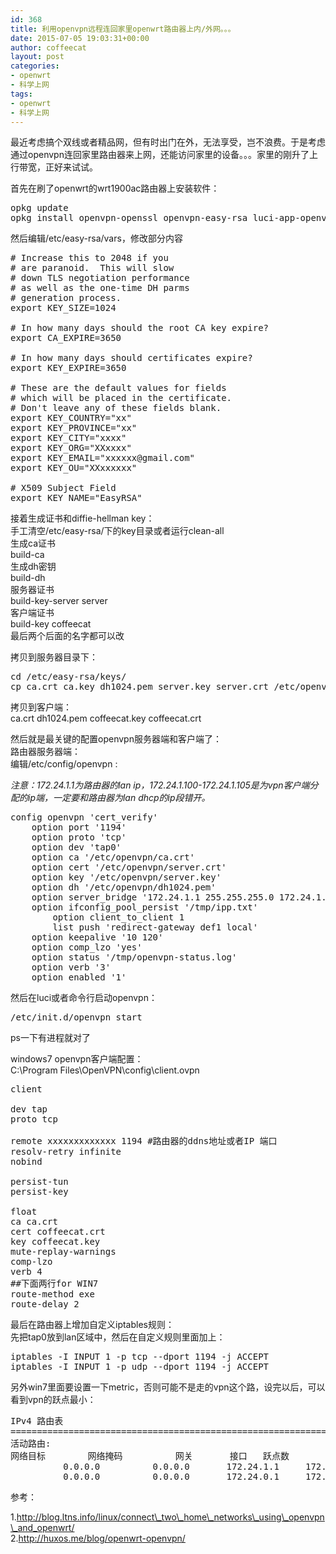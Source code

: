 ```yaml
---
id: 368
title: 利用openvpn远程连回家里openwrt路由器上内/外网。。。
date: 2015-07-05 19:03:31+00:00
author: coffeecat
layout: post
categories:
- openwrt
- 科学上网
tags:
- openwrt
- 科学上网
---
```

最近考虑搞个双线或者精品网，但有时出门在外，无法享受，岂不浪费。于是考虑通过openvpn连回家里路由器来上网，还能访问家里的设备。。。家里的刚升了上行带宽，正好来试试。

首先在刷了openwrt的wrt1900ac路由器上安装软件：

<pre class="lang:sh decode:true " >opkg update
opkg install openvpn-openssl openvpn-easy-rsa luci-app-openvpn</pre>

然后编辑/etc/easy-rsa/vars，修改部分内容

<pre class="lang:vim decode:true " ># Increase this to 2048 if you
# are paranoid.  This will slow
# down TLS negotiation performance
# as well as the one-time DH parms
# generation process.
export KEY_SIZE=1024

# In how many days should the root CA key expire?
export CA_EXPIRE=3650

# In how many days should certificates expire?
export KEY_EXPIRE=3650

# These are the default values for fields
# which will be placed in the certificate.
# Don't leave any of these fields blank.
export KEY_COUNTRY="xx"
export KEY_PROVINCE="xx"
export KEY_CITY="xxxx"
export KEY_ORG="XXxxxx"
export KEY_EMAIL="xxxxxx@gmail.com"
export KEY_OU="XXxxxxxx"

# X509 Subject Field
export KEY_NAME="EasyRSA"</pre>

接着生成证书和diffie-hellman key：  
手工清空/etc/easy-rsa/下的key目录或者运行clean-all  
生成ca证书  
build-ca  
生成dh密钥  
build-dh  
服务器证书  
build-key-server server  
客户端证书  
build-key coffeecat  
最后两个后面的名字都可以改

拷贝到服务器目录下：

<pre class="lang:sh decode:true " >cd /etc/easy-rsa/keys/
cp ca.crt ca.key dh1024.pem server.key server.crt /etc/openvpn/</pre>

拷贝到客户端：  
ca.crt dh1024.pem coffeecat.key coffeecat.crt

然后就是最关键的配置openvpn服务器端和客户端了：  
路由器服务器端：  
编辑/etc/config/openvpn :

_注意：172.24.1.1为路由器的lan ip，172.24.1.100-172.24.1.105是为vpn客户端分配的ip端，一定要和路由器为lan dhcp的ip段错开。_

<pre class="lang:vim decode:true " >config openvpn 'cert_verify'
	option port '1194'
	option proto 'tcp'
	option dev 'tap0'
	option ca '/etc/openvpn/ca.crt'
	option cert '/etc/openvpn/server.crt'
	option key '/etc/openvpn/server.key'
	option dh '/etc/openvpn/dh1024.pem'
	option server_bridge '172.24.1.1 255.255.255.0 172.24.1.100 172.24.1.105'
	option ifconfig_pool_persist '/tmp/ipp.txt'
        option client_to_client 1
        list push 'redirect-gateway def1 local'
	option keepalive '10 120'
	option comp_lzo 'yes'
	option status '/tmp/openvpn-status.log'
	option verb '3'
	option enabled '1'
</pre>

然后在luci或者命令行启动openvpn：

<pre class="lang:sh decode:true " >/etc/init.d/openvpn start</pre>

ps一下有进程就对了

windows7 openvpn客户端配置：  
C:\Program Files\OpenVPN\config\client.ovpn

<pre class="lang:vim decode:true " >client

dev tap
proto tcp

remote xxxxxxxxxxxxx 1194 #路由器的ddns地址或者IP 端口
resolv-retry infinite
nobind

persist-tun
persist-key

float
ca ca.crt
cert coffeecat.crt
key coffeecat.key
mute-replay-warnings
comp-lzo
verb 4
##下面两行for WIN7
route-method exe
route-delay 2</pre>

最后在路由器上增加自定义iptables规则：  
先把tap0放到lan区域中，然后在自定义规则里面加上：

<pre class="lang:sh decode:true " >iptables -I INPUT 1 -p tcp --dport 1194 -j ACCEPT
iptables -I INPUT 1 -p udp --dport 1194 -j ACCEPT</pre>

另外win7里面要设置一下metric，否则可能不是走的vpn这个路，设完以后，可以看到vpn的跃点最小：

<pre class="lang:vim decode:true " >IPv4 路由表
===========================================================================
活动路由:
网络目标        网络掩码          网关       接口   跃点数
          0.0.0.0          0.0.0.0       172.24.1.1     172.24.1.100     50
          0.0.0.0          0.0.0.0       172.24.0.1     172.24.0.150    281</pre>

参考：

1.http://blog.ltns.info/linux/connect\_two\_home\_networks\_using\_openvpn\_and_openwrt/  
2.http://huxos.me/blog/openwrt-openvpn/